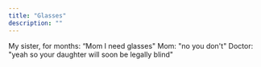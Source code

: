 ```yaml
---
title: "Glasses"
description: ""
---
```

My sister, for months: “Mom I need glasses"
Mom: "no you don't" 
Doctor: "yeah so your daughter will soon be legally blind"
